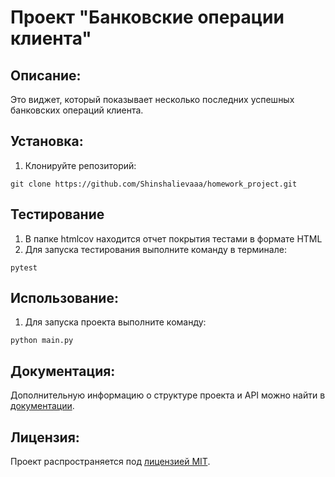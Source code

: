 # Проект "Банковские операции клиента"

## Описание:

Это виджет, который показывает несколько последних успешных банковских операций клиента.


## Установка:

1. Клонируйте репозиторий:
```
git clone https://github.com/Shinshalievaaa/homework_project.git
```

## Тестирование

1. В папке htmlcov находится отчет покрытия тестами в формате HTML
2. Для запуска тестирования выполните команду в терминале:
```
pytest
```

## Использование:

1. Для запуска проекта выполните команду:
```
python main.py
```

## Документация:

Дополнительную информацию о структуре проекта и API можно найти в [документации](docs/README.md).

## Лицензия:

Проект распространяется под [лицензией MIT](LICENSE).
